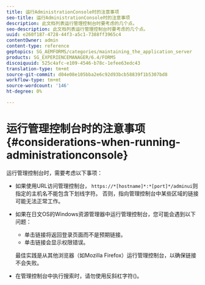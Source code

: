 ```yaml
---
title: 运行AdministrationConsole时的注意事项
seo-title: 运行AdministrationConsole时的注意事项
description: 此文档列表运行管理控制台时要考虑的几个点。
seo-description: 此文档列表运行管理控制台时要考虑的几个点。
uuid: e260f187-4728-44f3-a5c1-7388ff3965c4
contentOwner: admin
content-type: reference
geptopics: SG_AEMFORMS/categories/maintaining_the_application_server
products: SG_EXPERIENCEMANAGER/6.4/FORMS
discoiquuid: 525c4afc-e109-4546-b78c-1efee63edc43
translation-type: tm+mt
source-git-commit: d04e08e105bba2e6c92d93bcb58839f1b5307bd8
workflow-type: tm+mt
source-wordcount: '146'
ht-degree: 0%

---
```



# 运行管理控制台时的注意事项 {#considerations-when-running-administrationconsole}

运行管理控制台时，需要考虑以下事项：

* 如果使用URL访问管理控制台， `https://*[hostname]*:*[port]*/adminui`则指定的主机名不能包含下划线字符。 否则，指向管理控制台中某些区域的链接可能无法正常工作。
* 如果在日文OS的Windows资源管理器中运行管理控制台，您可能会遇到以下问题：

   * 单击链接将返回登录页面而不是预期链接。
   * 单击链接会显示权限错误。

   最佳实践是从其他浏览器（如Mozilla Firefox）运行管理控制台，以确保链接不会失败。

* 在管理控制台中执行搜索时，请勿使用反斜杠字符()。

